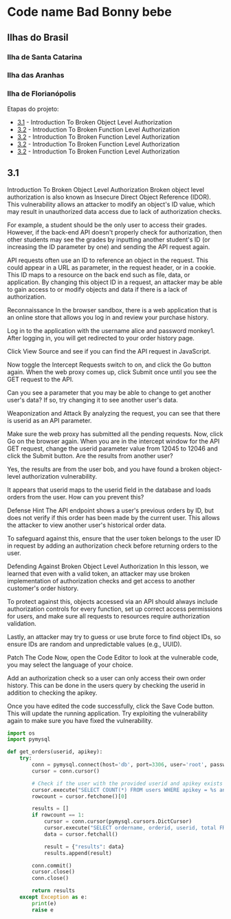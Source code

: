# Code name Bad Bonny bebe

## Ilhas do Brasil

### Ilha de Santa Catarina

### Ilha das Aranhas

### Ilha de Florianópolis

Etapas do projeto:

- [3.1](#3.1) - Introduction To Broken Object Level Authorization
- [3.2](#3.2) - Introduction To Broken Function Level Authorization
- [3.2](#3.2) - Introduction To Broken Function Level Authorization
- [3.2](#3.2) - Introduction To Broken Function Level Authorization
- [3.2](#3.2) - Introduction To Broken Function Level Authorization


## 3.1

Introduction To Broken Object Level Authorization
Broken object level authorization is also known as Insecure Direct Object Reference (IDOR). This vulnerability allows an attacker to modify an object's ID value, which may result in unauthorized data access due to lack of authorization checks.

For example, a student should be the only user to access their grades. However, if the back-end API doesn't properly check for authorization, then other students may see the grades by inputting another student's ID (or increasing the ID parameter by one) and sending the API request again.

API requests often use an ID to reference an object in the request. This could appear in a URL as parameter, in the request header, or in a cookie. This ID maps to a resource on the back end such as file, data, or application. By changing this object ID in a request, an attacker may be able to gain access to or modify objects and data if there is a lack of authorization.

Reconnaissance
In the browser sandbox, there is a web application that is an online store that allows you log in and review your purchase history.

Log in to the application with the username alice and password monkey1. After logging in, you will get redirected to your order history page.

Click View Source and see if you can find the API request in JavaScript.

Now toggle the Intercept Requests switch to on, and click the Go button again. When the web proxy comes up, click Submit once until you see the GET request to the API.

Can you see a parameter that you may be able to change to get another user's data? If so, try changing it to see another user's data.

Weaponization and Attack
By analyzing the request, you can see that there is userid as an API parameter.

Make sure the web proxy has submitted all the pending requests. Now, click Go on the browser again. When you are in the intercept window for the API GET request, change the userid parameter value from 12045 to 12046 and click the Submit button. Are the results from another user?

Yes, the results are from the user bob, and you have found a broken object-level authorization vulnerability.

It appears that userid maps to the userid field in the database and loads orders from the user. How can you prevent this?

Defense Hint
The API endpoint shows a user's previous orders by ID, but does not verify if this order has been made by the current user. This allows the attacker to view another user's historical order data.

To safeguard against this, ensure that the user token belongs to the user ID in request by adding an authorization check before returning orders to the user.

Defending Against Broken Object Level Authorization
In this lesson, we learned that even with a valid token, an attacker may use broken implementation of authorization checks and get access to another customer's order history.

To protect against this, objects accessed via an API should always include authorization controls for every function, set up correct access permissions for users, and make sure all requests to resources require authorization validation.

Lastly, an attacker may try to guess or use brute force to find object IDs, so ensure IDs are random and unpredictable values (e.g., UUID).

Patch The Code
Now, open the Code Editor to look at the vulnerable code, you may select the language of your choice.

Add an authorization check so a user can only access their own order history. This can be done in the users query by checking the userid in addition to checking the apikey.

Once you have edited the code successfully, click the Save Code button. This will update the running application. Try exploiting the vulnerability again to make sure you have fixed the vulnerability.

```python
import os
import pymysql

def get_orders(userid, apikey):
    try:
        conn = pymysql.connect(host='db', port=3306, user='root', passwd='letmein', db='EcommerceApp')
        cursor = conn.cursor()

        # Check if the user with the provided userid and apikey exists
        cursor.execute("SELECT COUNT(*) FROM users WHERE apikey = %s and userid = %s;", (apikey, userid))
        rowcount = cursor.fetchone()[0]

        results = []
        if rowcount == 1:
            cursor = conn.cursor(pymysql.cursors.DictCursor)
            cursor.execute("SELECT ordername, orderid, userid, total FROM orders WHERE userid = %s;", (userid,))
            data = cursor.fetchall()

            result = {"results": data}
            results.append(result)

        conn.commit()
        cursor.close()
        conn.close()

        return results
    except Exception as e:
        print(e)
        raise e
```